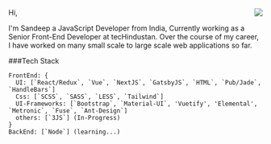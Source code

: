 <img align='right' src="https://github-readme-stats.vercel.app/api?username=sandeepsomi&show_icons=true_color=fff&icon_color=79ff97&text_color=9f9f9f&bg_color=151515">
Hi,

I'm Sandeep a JavaScript Developer from India, Currently working as a Senior Front-End Developer at tecHindustan.
Over the course of my career, I have worked on many small scale to large scale web applications so far.


###Tech Stack
```
FrontEnd: {
  UI: [`React/Redux`, `Vue`, `NextJS`, `GatsbyJS`, `HTML`, `Pub/Jade`, `HandleBars`]
  Css: [`SCSS`, `SASS`, `LESS`, `Tailwind`]
  UI-Frameworks: [`Bootstrap`, `Material-UI`, 'Vuetify', 'Elemental', `Metronic`, `Fuse`, `Ant-Design`]
  others: [`3JS`] (In-Progress)
}
BackEnd: [`Node`] (learning...)

```
